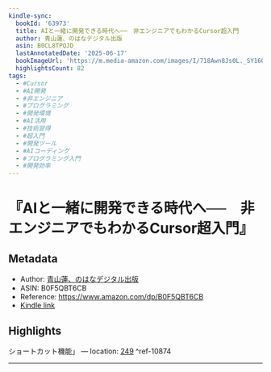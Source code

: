 ```yaml
---
kindle-sync:
  bookId: '63973'
  title: AIと一緒に開発できる時代へ──　非エンジニアでもわかるCursor超入門
  author: 青山蓮、のはなデジタル出版
  asin: B0CL8TPQJD
  lastAnnotatedDate: '2025-06-17'
  bookImageUrl: 'https://m.media-amazon.com/images/I/718Awn8Js0L._SY160.jpg'
  highlightsCount: 82
tags:
  - #Cursor
  - #AI開発
  - #非エンジニア
  - #プログラミング
  - #開発環境
  - #AI活用
  - #技術習得
  - #超入門
  - #開発ツール
  - #AIコーディング
  - #プログラミング入門
  - #開発効率
---
```

# 『AIと一緒に開発できる時代へ──　非エンジニアでもわかるCursor超入門』
## Metadata
* Author: [青山蓮、のはなデジタル出版](https://www.amazon.comundefined)
* ASIN: B0F5QBT6CB
* Reference: https://www.amazon.com/dp/B0F5QBT6CB
* [Kindle link](kindle://book?action=open&asin=B0F5QBT6CB)

## Highlights
ショートカット機能」 — location: [249](kindle://book?action=open&asin=B0F5QBT6CB&location=249) ^ref-10874

---
